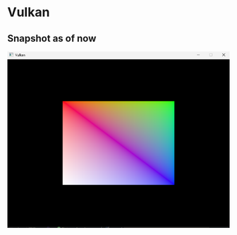 # Vulkan

<a name = "snapshots"></a>
## Snapshot as of now
![Rectangle](https://github.com/Oakmura/Vulkan/blob/main/Screenshots/Rectangle.png)
